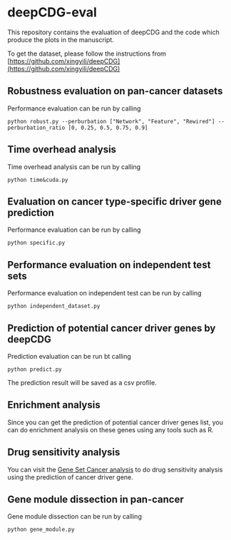 # deepCDG-eval
This repository contains the evaluation of deepCDG and the code which produce the plots in the manuscript.

To get the dataset, please follow the instructions from [https://github.com/xingyili/deepCDG](https://github.com/xingyili/deepCDG)
##  Robustness evaluation on pan-cancer datasets
Performance evaluation can be run by calling

``python robust.py --perburbation ["Network", "Feature", "Rewired"] -- perburbation_ratio [0, 0.25, 0.5, 0.75, 0.9]``

## Time overhead analysis
Time overhead analysis can be run by calling

``python time&cuda.py``

## Evaluation on cancer type-specific driver gene prediction
Performance evaluation can be run by calling

``python specific.py``

## Performance evaluation on independent test sets
Performance evaluation on independent test can be run by calling

``python independent_dataset.py``

## Prediction of potential cancer driver genes by deepCDG
Prediction evaluation can be run bt calling

``python predict.py``

The prediction result will be saved as a csv profile. 

## Enrichment analysis
Since you can get the prediction of potential cancer driver genes list, you can do enrichment analysis on these genes using any tools such as R.

## Drug sensitivity analysis
You can visit the [Gene Set Cancer analysis](http://bioinfo.life.hust.edu.cn/GSCA) to do drug sensitivity analysis using the prediction of cancer driver gene.

## Gene module dissection in pan-cancer
Gene module dissection can be run by calling

``python gene_module.py``
